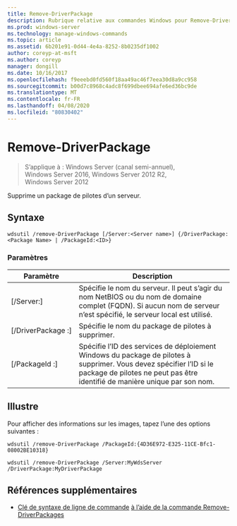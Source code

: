 ```yaml
---
title: Remove-DriverPackage
description: Rubrique relative aux commandes Windows pour Remove-DriverPackage, qui supprime un package de pilotes d’un serveur.
ms.prod: windows-server
ms.technology: manage-windows-commands
ms.topic: article
ms.assetid: 6b201e91-0d44-4e4a-8252-8b0235df1002
author: coreyp-at-msft
ms.author: coreyp
manager: dongill
ms.date: 10/16/2017
ms.openlocfilehash: f9eeebd0fd560f18aa49ac46f7eea30d8a9cc958
ms.sourcegitcommit: b00d7c8968c4adc8f699dbee694afe6ed36bc9de
ms.translationtype: MT
ms.contentlocale: fr-FR
ms.lasthandoff: 04/08/2020
ms.locfileid: "80830402"
---
```

# <a name="remove-driverpackage"></a>Remove-DriverPackage

> S’applique à : Windows Server (canal semi-annuel), Windows Server 2016, Windows Server 2012 R2, Windows Server 2012 

Supprime un package de pilotes d’un serveur.

## <a name="syntax"></a>Syntaxe
```
wdsutil /remove-DriverPackage [/Server:<Server name>] {/DriverPackage:<Package Name> | /PackageId:<ID>}
```
### <a name="parameters"></a>Paramètres

|        Paramètre        |                                                                            Description                                                                             |
|-------------------------|--------------------------------------------------------------------------------------------------------------------------------------------------------------------|
| [/Server:<Server name>] |              Spécifie le nom du serveur. Il peut s’agir du nom NetBIOS ou du nom de domaine complet (FQDN). Si aucun nom de serveur n’est spécifié, le serveur local est utilisé.              |
| [/DriverPackage :<Name>] |                                                        Spécifie le nom du package de pilotes à supprimer.                                                         |
|    [/PackageId :<ID>]    | Spécifie l’ID des services de déploiement Windows du package de pilotes à supprimer. Vous devez spécifier l’ID si le package de pilotes ne peut pas être identifié de manière unique par son nom. |

## <a name="examples"></a><a name=BKMK_examples></a>Illustre
Pour afficher des informations sur les images, tapez l’une des options suivantes :
```
wdsutil /remove-DriverPackage /PackageId:{4D36E972-E325-11CE-Bfc1-08002BE10318}
```
```
wdsutil /remove-DriverPackage /Server:MyWdsServer /DriverPackage:MyDriverPackage
```
## <a name="additional-references"></a>Références supplémentaires
- [Clé de syntaxe de ligne de commande](command-line-syntax-key.md)
[à l’aide de la commande Remove-DriverPackages](using-the-remove-driverpackages-command.md)
